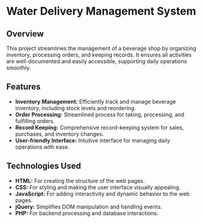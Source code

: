 # Water Delivery Management System

## Overview
This project streamlines the management of a beverage shop by organizing inventory, processing orders, and keeping records. It ensures all activities are well-documented and easily accessible, supporting daily operations smoothly.

## Features
- **Inventory Management:** Efficiently track and manage beverage inventory, including stock levels and reordering.
- **Order Processing:** Streamlined process for taking, processing, and fulfilling orders.
- **Record Keeping:** Comprehensive record-keeping system for sales, purchases, and inventory changes.
- **User-friendly Interface:** Intuitive interface for managing daily operations with ease.

## Technologies Used
- **HTML:** For creating the structure of the web pages.
- **CSS:** For styling and making the user interface visually appealing.
- **JavaScript:** For adding interactivity and dynamic behavior to the web pages.
- **jQuery:** Simplifies DOM manipulation and handling events.
- **PHP:** For backend processing and database interactions.
